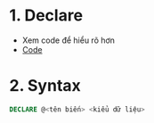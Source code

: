 # 1. Declare
- Xem code để hiểu rõ hơn
- [Code](https://github.com/K1ethoang/SQL-Server/blob/main/14.3.Declare%20v%C3%A0%20s%E1%BB%AD%20d%E1%BB%A5ng%20bi%E1%BA%BFn/declare%20v%C3%A0%20s%E1%BB%AD%20d%E1%BB%A5ng%20bi%E1%BA%BFn.sql)

# 2. Syntax
```sql
DECLARE @<tên biến> <kiểu dữ liệu>
```

